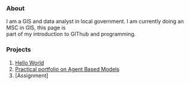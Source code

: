 ### About  
I am a GIS and data analyst in local government. I am currently doing an MSC in GIS, this page is  
part of my introduction to GIThub and programming.
### Projects

1. [Hello World](https://github.com/cman2000/Hello-World)
2. [Practical portfolio on Agent Based Models](https://github.com/cman2000/Portfolioabm)
3. [Assignment]




